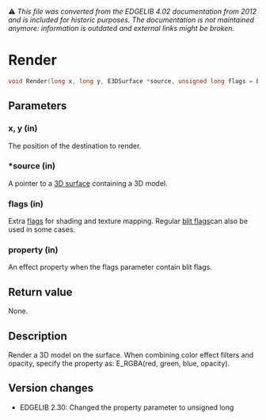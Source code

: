 :warning: _This file was converted from the EDGELIB 4.02 documentation from 2012 and is included for historic purposes. The documentation is not maintained anymore: information is outdated and external links might be broken._

# Render


```c++
void Render(long x, long y, E3DSurface *source, unsigned long flags = E3D_FLAT, unsigned long property = 0)
```

## Parameters
### x, y (in)
The position of the destination to render.

### *source (in)
A pointer to a [3D surface](e3dsurface.md) containing a 3D model.

### flags (in)
Extra [flags](classedisplay_definitions.md) for shading and texture mapping. Regular [blit flags](classedisplay_definitions.md)can also be used in some cases.

### property (in)
An effect property when the flags parameter contain blit flags.

## Return value
None.

## Description
Render a 3D model on the surface. When combining color effect filters and opacity, specify the property as: E_RGBA(red, green, blue, opacity).

## Version changes
- EDGELIB 2.30: Changed the property parameter to unsigned long

